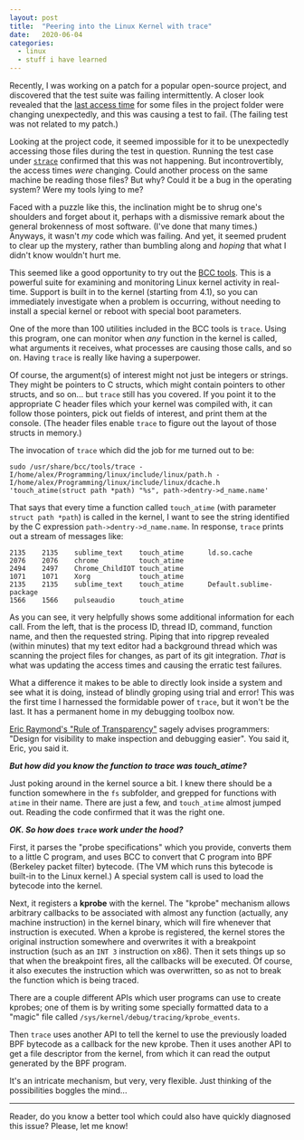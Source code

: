 ```yaml
---
layout: post
title:  "Peering into the Linux Kernel with trace"
date:   2020-06-04
categories:
  - linux
  - stuff i have learned
---
```


Recently, I was working on a patch for a popular open-source project, and discovered that the test suite was failing intermittently. A closer look revealed that the [last access time](https://en.wikipedia.org/wiki/Stat_(system_call)) for some files in the project folder were changing unexpectedly, and this was causing a test to fail. (The failing test was not related to my patch.)

Looking at the project code, it seemed impossible for it to be unexpectedly accessing those files during the test in question. Running the test case under [`strace`](https://strace.io/) confirmed that this was not happening. But incontrovertibly, the access times *were* changing. Could another process on the same machine be reading those files? But why? Could it be a bug in the operating system? Were my tools lying to me?

Faced with a puzzle like this, the inclination might be to shrug one's shoulders and forget about it, perhaps with a dismissive remark about the general brokenness of most software. (I've done that many times.) Anyways, it wasn't *my* code which was failing. And yet, it seemed prudent to clear up the mystery, rather than bumbling along and *hoping* that what I didn't know wouldn't hurt me.

This seemed like a good opportunity to try out the [BCC tools](https://iovisor.github.io/bcc/). This is a powerful suite for examining and monitoring Linux kernel activity in real-time. Support is built in to the kernel (starting from 4.1), so you can immediately investigate when a problem is occurring, without needing to install a special kernel or reboot with special boot parameters.

One of the more than 100 utilities included in the BCC tools is `trace`. Using this program, one can monitor when *any* function in the kernel is called, what arguments it receives, what processes are causing those calls, and so on. Having `trace` is really like having a superpower.

Of course, the argument(s) of interest might not just be integers or strings. They might be pointers to C structs, which might contain pointers to other structs, and so on... but `trace` still has you covered. If you point it to the appropriate C header files which your kernel was compiled with, it can follow those pointers, pick out fields of interest, and print them at the console. (The header files enable `trace` to figure out the layout of those structs in memory.)

The invocation of `trace` which did the job for me turned out to be:

    sudo /usr/share/bcc/tools/trace -I/home/alex/Programming/linux/include/linux/path.h -I/home/alex/Programming/linux/include/linux/dcache.h 'touch_atime(struct path *path) "%s", path->dentry->d_name.name'

That says that every time a function called `touch_atime` (with parameter `struct path *path`) is called in the kernel, I want to see the string identified by the C expression `path->dentry->d_name.name`. In response, `trace` prints out a stream of messages like:

    2135    2135    sublime_text    touch_atime      ld.so.cache
    2076    2076    chrome          touch_atime
    2494    2497    Chrome_ChildIOT touch_atime
    1071    1071    Xorg            touch_atime
    2135    2135    sublime_text    touch_atime      Default.sublime-package
    1566    1566    pulseaudio      touch_atime

As you can see, it very helpfully shows some additional information for each call. From the left, that is the process ID, thread ID, command, function name, and then the requested string. Piping that into ripgrep revealed (within minutes) that my text editor had a background thread which was scanning the project files for changes, as part of its git integration. *That* is what was updating the access times and causing the erratic test failures.

What a difference it makes to be able to directly look inside a system and see what it is doing, instead of blindly groping using trial and error! This was the first time I harnessed the formidable power of `trace`, but it won't be the last. It has a permanent home in my debugging toolbox now.

[Eric Raymond's "Rule of Transparency"](http://www.catb.org/~esr/writings/taoup/html/ch01s06.html#id2878054) sagely advises programmers: "Design for visibility to make inspection and debugging easier". You said it, Eric, you said it.

***But how did you know the function to trace was touch_atime?***

Just poking around in the kernel source a bit. I knew there should be a function somewhere in the `fs` subfolder, and grepped for functions with `atime` in their name. There are just a few, and `touch_atime` almost jumped out. Reading the code confirmed that it was the right one.

***OK. So how does `trace` work under the hood?***

First, it parses the "probe specifications" which you provide, converts them to a little C program, and uses BCC to convert that C program into BPF (Berkeley packet filter) bytecode. (The VM which runs this bytecode is built-in to the Linux kernel.) A special system call is used to load the bytecode into the kernel.

Next, it registers a **kprobe** with the kernel. The "kprobe" mechanism allows arbitrary callbacks to be associated with almost any function (actually, any machine instruction) in the kernel binary, which will fire whenever that instruction is executed. When a kprobe is registered, the kernel stores the original instruction somewhere and overwrites it with a breakpoint instruction (such as an `INT 3` instruction on x86). Then it sets things up so that when the breakpoint fires, all the callbacks will be executed. Of course, it also executes the instruction which was overwritten, so as not to break the function which is being traced.

There are a couple different APIs which user programs can use to create kprobes; one of them is by writing some specially formatted data to a "magic" file called `/sys/kernel/debug/tracing/kprobe_events`.

Then `trace` uses another API to tell the kernel to use the previously loaded BPF bytecode as a callback for the new kprobe. Then it uses another API to get a file descriptor from the kernel, from which it can read the output generated by the BPF program.

It's an intricate mechanism, but very, very flexible. Just thinking of the possibilities boggles the mind...

---

Reader, do you know a better tool which could also have quickly diagnosed this issue? Please, let me know!
